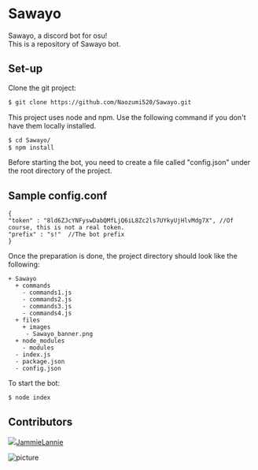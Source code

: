 # Sawayo
Sawayo, a discord bot for osu!  
This is a repository of Sawayo bot.

## Set-up
Clone the git project:
```bash
$ git clone https://github.com/Naozumi520/Sawayo.git
```
This project uses node and npm. Use the following command if you don't have them locally installed.
```bash
$ cd Sawayo/
$ npm install
```
Before starting the bot, you need to create a file called "config.json" under the root directory of the project.
## Sample config.conf
	{
    "token" : "8ld6ZJcYNFyswDabQMfLjQ6iL8Zc2ls7UYkyUjHlvMdg7X", //Of course, this is not a real token.
    "prefix" : "s!"  //The bot prefix
	}
Once the preparation is done, the project directory should look like the following:
```
+ Sawayo
  + commands
    - commands1.js
    - commands2.js
    - commands3.js
    - commands4.js
  + files
    + images
     - Sawayo_banner.png
  + node_modules
    - modules
  - index.js
  - package.json 
  - config.json
```

To start the bot:
```bash
$ node index
```

## Contributors
[![](https://github.com/JammieLannie.png?size=50)JammieLannie  ](https://github.com/JammieLannie)

![picture](files/images/Sawayo_banner.png)
